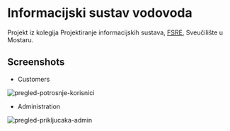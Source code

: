# Informacijski sustav vodovoda

Projekt iz kolegija Projektiranje informacijskih sustava, [FSRE](http://fsre.sum.ba/naslovnica/), Sveučilište u Mostaru.


## Screenshots
- Customers

![pregled-potrosnje-korisnici](https://user-images.githubusercontent.com/57301167/156040309-90ba8feb-599e-448c-a656-a62fa684080b.png)

- Administration

![pregled-prikljucaka-admin](https://user-images.githubusercontent.com/57301167/156040321-a2ecdb9f-1ac5-4250-820c-537780b63a94.png)
